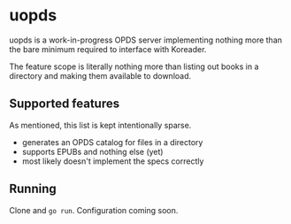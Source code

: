 # uopds

uopds is a work-in-progress OPDS server implementing nothing more than the bare
minimum required to interface with Koreader.

The feature scope is literally nothing more than listing out books in a
directory and making them available to download.

## Supported features

As mentioned, this list is kept intentionally sparse.

- generates an OPDS catalog for files in a directory
- supports EPUBs and nothing else (yet)
- most likely doesn't implement the specs correctly

## Running

Clone and `go run`.
Configuration coming soon.
